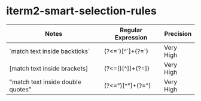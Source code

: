 # iterm2-smart-selection-rules

|Notes|Regular Expression|Precision|
|---|---|---
|\`match text inside backticks\`|(?<=\`)[^\`]+(?=\`)|Very High
|[match text inside brackets]|(?<=\[)[^]]+(?=\])|Very High
|"match text inside double quotes"|(?<=")[^"]+(?=")|Very High
